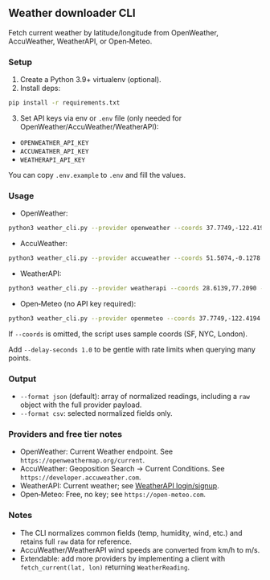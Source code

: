 ## Weather downloader CLI

Fetch current weather by latitude/longitude from OpenWeather, AccuWeather, WeatherAPI, or Open‑Meteo.

### Setup

1. Create a Python 3.9+ virtualenv (optional).
2. Install deps:

```bash
pip install -r requirements.txt
```

3. Set API keys via env or `.env` file (only needed for OpenWeather/AccuWeather/WeatherAPI):

- `OPENWEATHER_API_KEY`
- `ACCUWEATHER_API_KEY`
- `WEATHERAPI_API_KEY`

You can copy `.env.example` to `.env` and fill the values.

### Usage

- OpenWeather:

```bash
python3 weather_cli.py --provider openweather --coords 37.7749,-122.4194 40.7128,-74.0060 --out openweather.json
```

- AccuWeather:

```bash
python3 weather_cli.py --provider accuweather --coords 51.5074,-0.1278 --format csv --out london.csv
```

- WeatherAPI:

```bash
python3 weather_cli.py --provider weatherapi --coords 28.6139,77.2090 --out delhi.json
```

- Open‑Meteo (no API key required):

```bash
python3 weather_cli.py --provider openmeteo --coords 37.7749,-122.4194
```

If `--coords` is omitted, the script uses sample coords (SF, NYC, London).

Add `--delay-seconds 1.0` to be gentle with rate limits when querying many points.

### Output

- `--format json` (default): array of normalized readings, including a `raw` object with the full provider payload.
- `--format csv`: selected normalized fields only.

### Providers and free tier notes

- OpenWeather: Current Weather endpoint. See `https://openweathermap.org/current`.
- AccuWeather: Geoposition Search → Current Conditions. See `https://developer.accuweather.com`.
- WeatherAPI: Current weather; see [WeatherAPI login/signup](https://www.weatherapi.com/my/).
- Open‑Meteo: Free, no key; see `https://open-meteo.com`.

### Notes

- The CLI normalizes common fields (temp, humidity, wind, etc.) and retains full `raw` data for reference.
- AccuWeather/WeatherAPI wind speeds are converted from km/h to m/s.
- Extendable: add more providers by implementing a client with `fetch_current(lat, lon)` returning `WeatherReading`.
